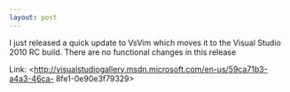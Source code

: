```yaml
---
layout: post
---
```

I just released a quick update to VsVim which moves it to the Visual Studio
2010 RC build. There are no functional changes in this release

Link: <http://visualstudiogallery.msdn.microsoft.com/en-us/59ca71b3-a4a3-46ca-
8fe1-0e90e3f79329>

